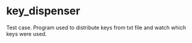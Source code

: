 # key_dispenser
Test case. Program used to distribute keys from txt file and watch which keys were used.
